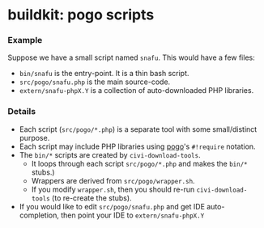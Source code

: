 # buildkit: pogo scripts

### Example

Suppose we have a small script named `snafu`. This would have a few files:

* `bin/snafu` is the entry-point. It is a thin bash script.
* `src/pogo/snafu.php` is the main source-code.
* `extern/snafu-phpX.Y` is a collection of auto-downloaded PHP libraries.

### Details

* Each script (`src/pogo/*.php`) is a separate tool with some small/distinct purpose.
* Each script may include PHP libraries using [pogo](https://github.com/totten/pogo/)'s `#!require` notation.
* The `bin/*` scripts are created by `civi-download-tools`.
    * It loops through each script `src/pogo/*.php` and makes the `bin/*` stubs.)
    * Wrappers are derived from `src/pogo/wrapper.sh`.
    * If you modify `wrapper.sh`, then you should re-run `civi-download-tools` (to re-create the stubs). 
* If you would like to edit `src/pogo/snafu.php` and get IDE auto-completion, then point your IDE to `extern/snafu-phpX.Y`
